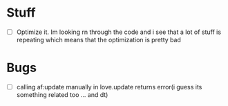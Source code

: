 # Stuff
- [ ] Optimize it. Im looking rn through the code and i see that a lot of stuff is repeating which means that the optimization is pretty bad

# Bugs
- [ ] calling af:update manually in love.update returns error(i guess its something related too ... and dt)
